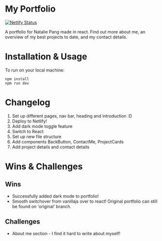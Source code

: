 # My Portfolio

[![Netlify Status](https://api.netlify.com/api/v1/badges/286cf9ba-4749-4316-8fb1-050292679350/deploy-status)](https://app.netlify.com/sites/nat-portfolio/deploys)

A portfolio for Natalie Pang made in react. Find out more about me, an overview of my best projects to date, and my contact details. 

# Installation & Usage

To run on your local machine:

`npm install`   
`npm run dev`   

# Changelog
1. Set up different pages, nav bar, heading and introduction :D
2. Deploy to Netlify!
3. Add dark mode toggle feature
4. Switch to React
5. Set up new file structure
6. Add components BackButton, ContactMe, ProjectCards
8. Add project details and contact details


# Wins & Challenges

## Wins
- Successfully added dark mode to portfolio!  
- Smooth switchover from vanillajs over to react! Original portfolio can still be found on 'original' branch.  

## Challenges
- About me section - I find it hard to write about myself!   
